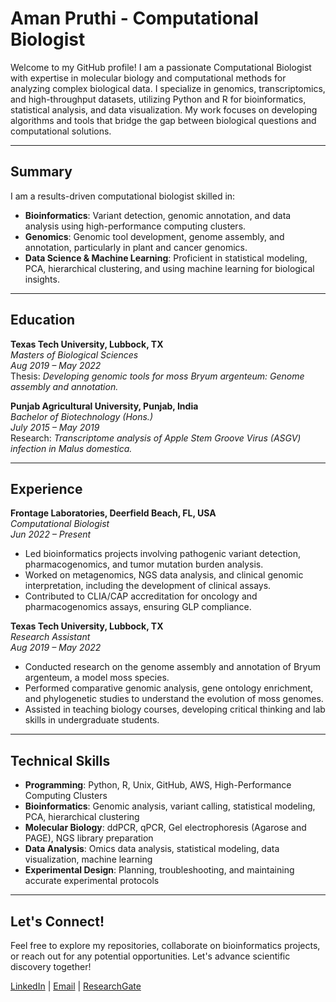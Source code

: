 # Aman Pruthi - Computational Biologist

Welcome to my GitHub profile! I am a passionate Computational Biologist with expertise in molecular biology and computational methods for analyzing complex biological data. I specialize in genomics, transcriptomics, and high-throughput datasets, utilizing Python and R for bioinformatics, statistical analysis, and data visualization. My work focuses on developing algorithms and tools that bridge the gap between biological questions and computational solutions.

---

## Summary

I am a results-driven computational biologist skilled in:
- **Bioinformatics**: Variant detection, genomic annotation, and data analysis using high-performance computing clusters.
- **Genomics**: Genomic tool development, genome assembly, and annotation, particularly in plant and cancer genomics.
- **Data Science & Machine Learning**: Proficient in statistical modeling, PCA, hierarchical clustering, and using machine learning for biological insights.

---

## Education

**Texas Tech University, Lubbock, TX**  
*Masters of Biological Sciences*  
*Aug 2019 – May 2022*  
Thesis: *Developing genomic tools for moss Bryum argenteum: Genome assembly and annotation.*  

**Punjab Agricultural University, Punjab, India**  
*Bachelor of Biotechnology (Hons.)*  
*July 2015 – May 2019*  
Research: *Transcriptome analysis of Apple Stem Groove Virus (ASGV) infection in Malus domestica.*  

---

## Experience

**Frontage Laboratories, Deerfield Beach, FL, USA**  
*Computational Biologist*  
*Jun 2022 – Present*  
- Led bioinformatics projects involving pathogenic variant detection, pharmacogenomics, and tumor mutation burden analysis.
- Worked on metagenomics, NGS data analysis, and clinical genomic interpretation, including the development of clinical assays.
- Contributed to CLIA/CAP accreditation for oncology and pharmacogenomics assays, ensuring GLP compliance.

**Texas Tech University, Lubbock, TX**  
*Research Assistant*  
*Aug 2019 – May 2022*  
- Conducted research on the genome assembly and annotation of Bryum argenteum, a model moss species.
- Performed comparative genomic analysis, gene ontology enrichment, and phylogenetic studies to understand the evolution of moss genomes.
- Assisted in teaching biology courses, developing critical thinking and lab skills in undergraduate students.

---

## Technical Skills

- **Programming**: Python, R, Unix, GitHub, AWS, High-Performance Computing Clusters
- **Bioinformatics**: Genomic analysis, variant calling, statistical modeling, PCA, hierarchical clustering
- **Molecular Biology**: ddPCR, qPCR, Gel electrophoresis (Agarose and PAGE), NGS library preparation
- **Data Analysis**: Omics data analysis, statistical modeling, data visualization, machine learning
- **Experimental Design**: Planning, troubleshooting, and maintaining accurate experimental protocols

---

## Let's Connect!

Feel free to explore my repositories, collaborate on bioinformatics projects, or reach out for any potential opportunities. Let's advance scientific discovery together!

[LinkedIn](#) | [Email](mailto:aman.pruthi@example.com) | [ResearchGate](#)
